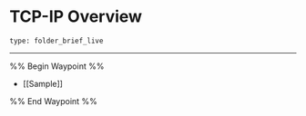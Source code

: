 # TCP-IP Overview
 
```ccard
type: folder_brief_live
```
 
---

%% Begin Waypoint %%
- [[Sample]]

%% End Waypoint %%